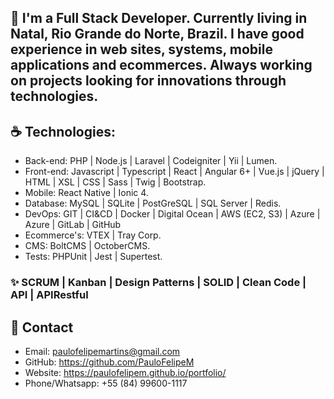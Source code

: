 ## 🚀 I'm a Full Stack Developer. Currently living in Natal, Rio Grande do Norte, Brazil. I have good experience in web sites, systems, mobile applications and ecommerces. Always working on projects looking for innovations through technologies.

## ☕ Technologies: 
- Back-end: PHP | Node.js | Laravel | Codeigniter | Yii | Lumen.
- Front-end: Javascript | Typescript | React | Angular 6+ | Vue.js | jQuery | HTML | XSL | CSS | Sass | Twig | Bootstrap.
- Mobile: React Native | Ionic 4.
- Database: MySQL | SQLite | PostGreSQL | SQL Server | Redis.
- DevOps: GIT | CI&CD | Docker | Digital Ocean | AWS (EC2, S3) | Azure | Azure | GitLab | GitHub
- Ecommerce's: VTEX | Tray Corp.
- CMS: BoltCMS | OctoberCMS.
- Tests: PHPUnit | Jest | Supertest.

### ✨ SCRUM | Kanban | Design Patterns | SOLID | Clean Code | API | APIRestful

## 📩 Contact
- Email: paulofelipemartins@gmail.com
- GitHub: https://github.com/PauloFelipeM
- Website: https://paulofelipem.github.io/portfolio/
- Phone/Whatsapp: +55 (84) 99600-1117

<!---
PauloFelipeM/PauloFelipeM is a ✨ special ✨ repository because its `README.md` (this file) appears on your GitHub profile.
You can click the Preview link to take a look at your changes.
--->
